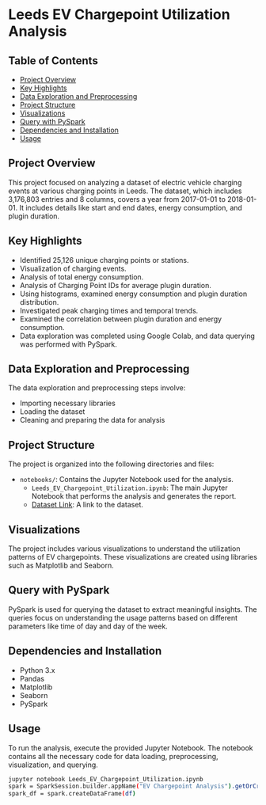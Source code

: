 # Leeds EV Chargepoint Utilization Analysis


## Table of Contents
- [Project Overview](#project-overview)
- [Key Highlights](#key-highlights)
- [Data Exploration and Preprocessing](#data-exploration-and-preprocessing)
- [Project Structure](#project-structure)
- [Visualizations](#visualizations)
- [Query with PySpark](#query-with-pyspark)
- [Dependencies and Installation](#dependencies-and-installation)
- [Usage](#usage)

## Project Overview
This project focused on analyzing a dataset of electric vehicle charging events at various charging points in Leeds. The dataset, which includes 3,176,803 entries and 8 columns, covers a year from 2017-01-01 to 2018-01-01. It includes details like start and end dates, energy consumption, and plugin duration.

## Key Highlights
- Identified 25,126 unique charging points or stations.
- Visualization of charging events.
- Analysis of total energy consumption.
- Analysis of Charging Point IDs for average plugin duration.
- Using histograms, examined energy consumption and plugin duration distribution.
- Investigated peak charging times and temporal trends.
- Examined the correlation between plugin duration and energy consumption.
- Data exploration was completed using Google Colab, and data querying was performed with PySpark.

## Data Exploration and Preprocessing
The data exploration and preprocessing steps involve:
- Importing necessary libraries
- Loading the dataset
- Cleaning and preparing the data for analysis

## Project Structure

The project is organized into the following directories and files:

- `notebooks/`: Contains the Jupyter Notebook used for the analysis.
  - `Leeds_EV_Chargepoint_Utilization.ipynb`: The main Jupyter Notebook that performs the analysis and generates the report.
  - [Dataset Link](https://www.data.gov.uk/dataset/5438d88d-695b-4381-a5f2-6ea03bf3dcf0/electric-chargepoint-analysis-2017-domestics): A link to the dataset.

## Visualizations
The project includes various visualizations to understand the utilization patterns of EV chargepoints. These visualizations are created using libraries such as Matplotlib and Seaborn.

## Query with PySpark
PySpark is used for querying the dataset to extract meaningful insights. The queries focus on understanding the usage patterns based on different parameters like time of day and day of the week.

## Dependencies and Installation
- Python 3.x
- Pandas
- Matplotlib
- Seaborn
- PySpark

## Usage
To run the analysis, execute the provided Jupyter Notebook. The notebook contains all the necessary code for data loading, preprocessing, visualization, and querying.

```bash
jupyter notebook Leeds_EV_Chargepoint_Utilization.ipynb
spark = SparkSession.builder.appName("EV Chargepoint Analysis").getOrCreate()
spark_df = spark.createDataFrame(df)
